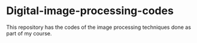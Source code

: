 # Digital-image-processing-codes
This repository has the codes of the image processing techniques done as part of my course. 
